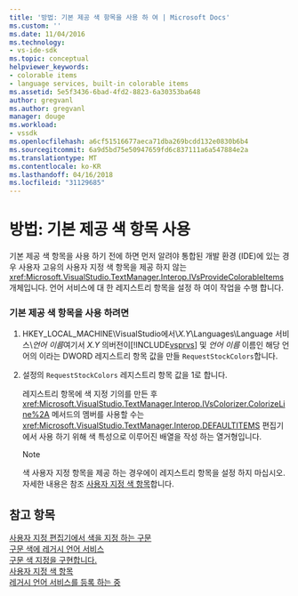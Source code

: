 ```yaml
---
title: '방법: 기본 제공 색 항목을 사용 하 여 | Microsoft Docs'
ms.custom: ''
ms.date: 11/04/2016
ms.technology:
- vs-ide-sdk
ms.topic: conceptual
helpviewer_keywords:
- colorable items
- language services, built-in colorable items
ms.assetid: 5e5f3436-6bad-4fd2-8823-6a30353ba648
author: gregvanl
ms.author: gregvanl
manager: douge
ms.workload:
- vssdk
ms.openlocfilehash: a6cf51516677aeca71dba269bcdd132e0830b6b4
ms.sourcegitcommit: 6a9d5bd75e50947659fd6c837111a6a547884e2a
ms.translationtype: MT
ms.contentlocale: ko-KR
ms.lasthandoff: 04/16/2018
ms.locfileid: "31129685"
---
```

# <a name="how-to-use-built-in-colorable-items"></a>방법: 기본 제공 색 항목 사용
기본 제공 색 항목을 사용 하기 전에 하면 먼저 알려야 통합된 개발 환경 (IDE)에 있는 경우 사용자 고유의 사용자 지정 색 항목을 제공 하지 않는 <xref:Microsoft.VisualStudio.TextManager.Interop.IVsProvideColorableItems> 개체입니다. 언어 서비스에 대 한 레지스트리 항목을 설정 하 여이 작업을 수행 합니다.  
  
### <a name="to-use-built-in-colorable-items"></a>기본 제공 색 항목을 사용 하려면  
  
1.  HKEY_LOCAL_MACHINE\VisualStudio에서\\*X.Y*\Languages\Language 서비스\\*언어 이름*여기서 *X.Y* 의버전이[!INCLUDE[vsprvs](../../code-quality/includes/vsprvs_md.md)] 및 *언어 이름* 이름인 해당 언어의 이라는 DWORD 레지스트리 항목 값을 만들 `RequestStockColors`합니다.  
  
2.  설정의 `RequestStockColors` 레지스트리 항목 값을 1로 합니다.  
  
     레지스트리 항목에 색 지정 기의를 만든 후 <xref:Microsoft.VisualStudio.TextManager.Interop.IVsColorizer.ColorizeLine%2A> 메서드의 멤버를 사용할 수는 <xref:Microsoft.VisualStudio.TextManager.Interop.DEFAULTITEMS> 편집기에서 사용 하기 위해 색 특성으로 이루어진 배열을 작성 하는 열거형입니다.  
  
    > [!NOTE]
    >  색 사용자 지정 항목을 제공 하는 경우에이 레지스트리 항목을 설정 하지 마십시오. 자세한 내용은 참조 [사용자 지정 색 항목](../../extensibility/internals/custom-colorable-items.md)합니다.  
  
## <a name="see-also"></a>참고 항목  
 [사용자 지정 편집기에서 색을 지정 하는 구문](../../extensibility/syntax-coloring-in-custom-editors.md)   
 [구문 색에 레거시 언어 서비스](../../extensibility/internals/syntax-coloring-in-a-legacy-language-service.md)   
 [구문 색 지정을 구현합니다.](../../extensibility/internals/implementing-syntax-coloring.md)   
 [사용자 지정 색 항목](../../extensibility/internals/custom-colorable-items.md)   
 [레거시 언어 서비스를 등록 하는 중](../../extensibility/internals/registering-a-legacy-language-service2.md)